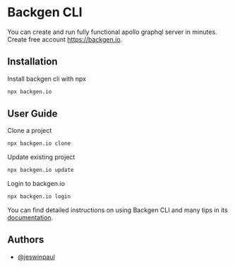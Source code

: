 
# Backgen CLI

You can create and run fully functional apollo graphql server in minutes. Create free account https://backgen.io.
## Installation

Install backgen cli with npx

```bash
npx backgen.io
```
## User Guide

Clone a project

```bash
npx backgen.io clone
```

Update existing project

```bash
npx backgen.io update
```

Login to backgen.io

```bash
npx backgen.io login
```
You can find detailed instructions on using Backgen CLI and many tips in its [documentation](https://backgen.io/docs).
## Authors

- [@jeswinpaul](https://github.com/JeswinPaul)

